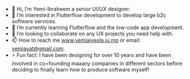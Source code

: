 - 👋 Hi, I’m Yemi-Ibraheem a senior UI/UX designer.
- 👀 I’m interested in Flutterflow development to develop large b2c software services.
- 🌱 I’m currently learning Flutterflow and the low-code app development.
- 💞️ I’m looking to collaborate on any UX projects you need help with.
- 📫 How to reach me www.yemiaiyeola.ju.mp or email: yemiayat@gmail.com.
- ⚡ Fun fact: I have been designing for over 10 years and have been involved in co=founding maaany companies in different sectors before deciding to finally learn how to produce software myself!

<!---
Yemi-Ibraheem/Yemi-Ibraheem is a ✨ special ✨ repository because its `README.md` (this file) appears on your GitHub profile.
You can click the Preview link to take a look at your changes.
--->
